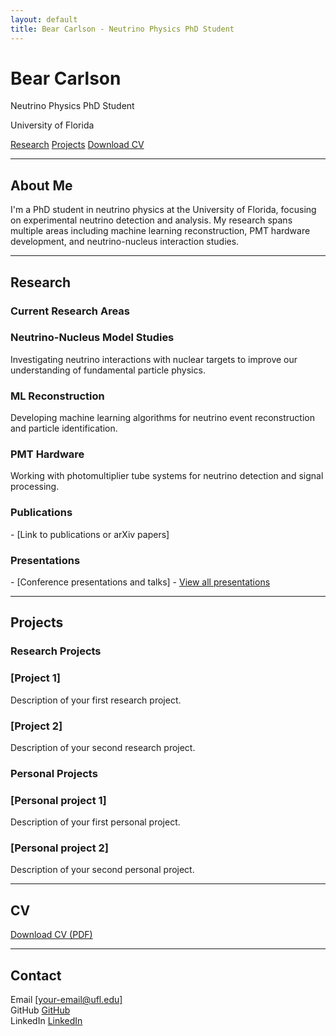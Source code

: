```yaml
---
layout: default
title: Bear Carlson - Neutrino Physics PhD Student
---
```


<div class="hero">
  <div class="hero-content">
    <h1 class="name">Bear Carlson</h1>
    <p class="title">Neutrino Physics PhD Student</p>
    <p class="institution">University of Florida</p>
    <div class="hero-links">
      <a href="#research" class="btn">Research</a>
      <a href="#projects" class="btn">Projects</a>
      <a href="Assets/BC_CV.pdf" class="btn btn-primary">Download CV</a>
    </div>
  </div>
</div>

---

## About Me
<div class="section-content">
I'm a PhD student in neutrino physics at the University of Florida, focusing on experimental neutrino detection and analysis. My research spans multiple areas including machine learning reconstruction, PMT hardware development, and neutrino-nucleus interaction studies.
</div>

---

## Research

### Current Research Areas
<div class="research-grid">
  <div class="research-card">
    <h3>Neutrino-Nucleus Model Studies</h3>
    <p>Investigating neutrino interactions with nuclear targets to improve our understanding of fundamental particle physics.</p>
  </div>
  
  <div class="research-card">
    <h3>ML Reconstruction</h3>
    <p>Developing machine learning algorithms for neutrino event reconstruction and particle identification.</p>
  </div>
  
  <div class="research-card">
    <h3>PMT Hardware</h3>
    <p>Working with photomultiplier tube systems for neutrino detection and signal processing.</p>
  </div>
</div>

### Publications
<div class="section-content">
- [Link to publications or arXiv papers]
</div>

### Presentations
<div class="section-content">
- [Conference presentations and talks]
- <a href="presentations.md">View all presentations</a>
</div>

---

## Projects

### Research Projects
<div class="project-grid">
  <div class="project-card">
    <h3>[Project 1]</h3>
    <p>Description of your first research project.</p>
  </div>
  
  <div class="project-card">
    <h3>[Project 2]</h3>
    <p>Description of your second research project.</p>
  </div>
</div>

### Personal Projects
<div class="project-grid">
  <div class="project-card">
    <h3>[Personal project 1]</h3>
    <p>Description of your first personal project.</p>
  </div>
  
  <div class="project-card">
    <h3>[Personal project 2]</h3>
    <p>Description of your second personal project.</p>
  </div>
</div>

---

## CV
<div class="cv-section">
  <a href="Assets/BC_CV.pdf" class="cv-button">
    Download CV (PDF)
  </a>
</div>

---

## Contact
<div class="contact-grid">
  <div class="contact-item">
    <span class="contact-icon">Email</span>
    <a href="mailto:[your-email@ufl.edu]">[your-email@ufl.edu]</a>
  </div>
  
  <div class="contact-item">
    <span class="contact-icon">GitHub</span>
    <a href="https://github.com/[your-github-username]">GitHub</a>
  </div>
  
  <div class="contact-item">
    <span class="contact-icon">LinkedIn</span>
    <a href="[your-linkedin-profile]">LinkedIn</a>
  </div>
</div> 